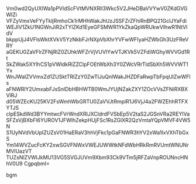 Vm0wd2QyUXlWa1pPVldScFVtMVNXRll3Wkc5V2JHeDBaVVYwV0ZKdGVGWlZi
VFZyVmxVeFYyTkljRmhoCk1rMHhWakJhUzJSSFZrZFhiRnBPQ21GclJYaFdi
WEJIV1ZkU1NGWnJiR2xTYlZKd1EyeGFSMWR1YkZkaQpWRUkwVlhwR1NtVldV
bkppUjJ4VFlsWktXVkV5YzNkbFJrNXpVbXhrYVFwWFIyaHZWbGh3UzFReVRY
aGEKU0ZaVFlrZFNjRlZ0ZUhkWFZrVjVUVlYwVTJKVk5VZFdiWGhyWVVGd1Rt
SkZWak5XYlhCS1pVWldkRlZZClpFOEtWbXh3Y0ZWcVRrTldSbXh5WVVWT1Yx
WnJWalZVVmxZd1ZUSktTRlZzY0ZwTlJuQnlWakJHZDFaRwpTbFpqUlZwWFls
aFNWRlY2UmxabFJsSnlDbHBHWTB0WmJYUjNZakZXY1ZOcVVsZFNiRXBXVlRJ
d05WZEcKU25KV2FsWmhWbGRTU0ZaVVJtRmpiR1J6VjJ4a2FWZEhhRTFXYTJS
clpESkdWd3BYYmtwcFVrWndXRlJXCldrdFVSbEp5V2taS2JGSnVRa2REYlVa
SFZsVjBXbFl6YUROV1JFWlhZekpHUjFSc1RsZGlXR2QzVmtaYQpVMVF4VW5N
S1UyNVdVbUpIZUZsV01HaERaV3hhVjFkc1pGaFNWR3hYV2xWa1IxVXhTbGxS
Ym14WVZucFcKY2xwSGVFNWxVWEJUWWtkNFdWbHRkRmRVUmtWNUNrMVlUazVT
TUZsNlZVWlJkMU13VG5SVGJUVm9Xbm93Ck9VTm5jRFZaVnpROUNncHNhV0U9
CgpqbmI=

bgm